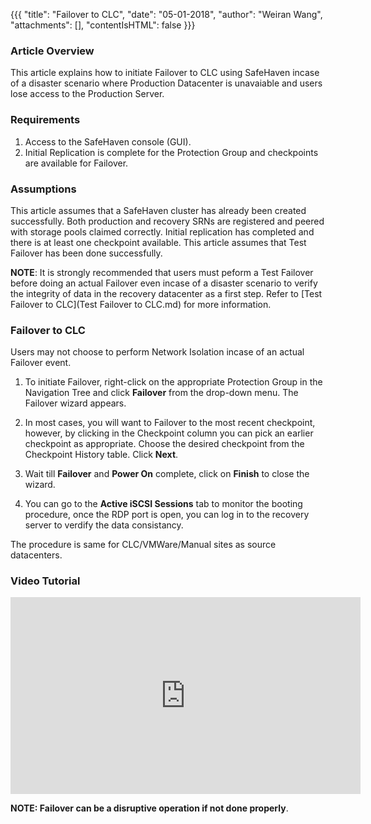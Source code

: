 {{{
  "title": "Failover to CLC",
  "date": "05-01-2018",
  "author": "Weiran Wang",
  "attachments": [],
  "contentIsHTML": false
}}}

### Article Overview
This article explains how to initiate Failover to CLC using SafeHaven incase of a disaster scenario where Production Datacenter is unavaiable and users lose access to the Production Server.

### Requirements
1. Access to the SafeHaven console (GUI).
2. Initial Replication is complete for the Protection Group and checkpoints are available for Failover.

### Assumptions
This article assumes that a SafeHaven cluster has already been created successfully. Both production and recovery SRNs are registered and peered with storage pools claimed correctly. Initial replication has completed and there is at least one checkpoint available. This article assumes that Test Failover has been done successfully.

**NOTE**: It is strongly recommended that users must peform a Test Failover before doing an actual Failover even incase of a disaster scenario to verify the integrity of data in the recovery datacenter as a first step. Refer to [Test Failover to CLC](Test Failover to CLC.md) for more information.

### Failover to CLC
Users may not choose to perform Network Isolation incase of an actual Failover event.

1. To initiate Failover, right-click on the appropriate Protection Group in the Navigation Tree and click **Failover** from the drop-down menu. The Failover wizard appears.

2. In most cases, you will want to Failover to the most recent checkpoint, however, by clicking in the Checkpoint column you can pick an earlier checkpoint as appropriate. Choose the desired checkpoint from the Checkpoint History table. Click **Next**.

3. Wait till **Failover** and **Power On** complete, click on **Finish** to close the wizard.

7. You can go to the **Active iSCSI Sessions** tab to monitor the booting procedure, once the RDP port is open, you can log in to the recovery server to verdify the data consistancy.

The procedure is same for CLC/VMWare/Manual sites as source datacenters.

### Video Tutorial
<p>
<iframe width="560" height="315" src="https://www.youtube.com/embed/4RrPItZQXSU" frameborder="0" allow="autoplay; encrypted-media" allowfullscreen></iframe>
</p>

**NOTE: Failover can be a disruptive operation if not done properly**.
